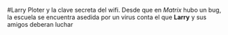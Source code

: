 #Larry Ploter y la clave secreta del wifi.
Desde que en *Matrix* hubo un bug, la escuela se encuentra asedida
por un virus conta el que **Larry** y sus amigos deberan luchar 

